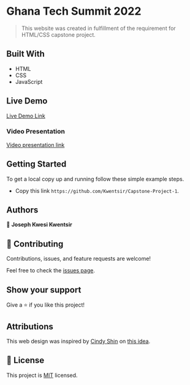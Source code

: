 # Ghana Tech Summit 2022

> This website was created in fulfillment of the requirement for HTML/CSS capstone project.

## Built With

- HTML
- CSS
- JavaScript

## Live Demo

[Live Demo Link](https://kwentsir.github.io/Capstone-Project-1/)

### Video Presentation
[Video presentation link](https://www.loom.com/share/4d2a27daabad4ef8ac2181914aea8bb7)

## Getting Started

To get a local copy up and running follow these simple example steps.

- Copy this link `https://github.com/Kwentsir/Capstone-Project-1`.

## Authors

👤 **Joseph Kwesi Kwentsir**


## 🤝 Contributing

Contributions, issues, and feature requests are welcome!

Feel free to check the [issues page](../../issues/).

## Show your support

Give a ⭐️ if you like this project!

## Attributions

This web design was inspired by [Cindy Shin](https://www.behance.net/adagio07)
on [this idea](https://www.behance.net/gallery/29845175/CC-Global-Summit-2015).

## 📝 License

This project is [MIT](./MIT.md) licensed.
